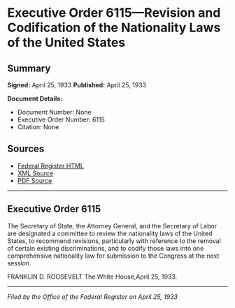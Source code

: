 # Executive Order 6115—Revision and Codification of the Nationality Laws of the United States

## Summary

**Signed:** April 25, 1933
**Published:** April 25, 1933

**Document Details:**
- Document Number: None
- Executive Order Number: 6115
- Citation: None

## Sources
- [Federal Register HTML](https://www.presidency.ucsb.edu/documents/executive-order-6115-revision-and-codification-the-nationality-laws-the-united-states)
- [XML Source](None)
- [PDF Source](None)

---

## Executive Order 6115

The Secretary of State, the Attorney General, and the Secretary of Labor are designated a committee to review the nationality laws of the United States, to recommend revisions, particularly with reference to the removal of certain existing discriminations, and to codify those laws into one comprehensive nationality law for submission to the Congress at the next session.

FRANKLIN D. ROOSEVELT
The White House,April 25, 1933.

---

*Filed by the Office of the Federal Register on April 25, 1933*
